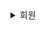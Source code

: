 <details>
  <summary>회원</summary>


  <details>
    <summary>회원가입</summary>

  <img src="docs/img/storyboard/일기/일기 조회 - 일기 없는 버전.png">

  </details>

  <details>
    <summary>로그인</summary>

  <img src="docs/img/storyboard/일기/일기 조회 - 일기 있는 버전.png">

  </details>

  <details>
    <summary>아이디 찾기</summary>

  <img src="docs/img/storyboard/일기/일기 등록.png">

  </details>

  <details>
    <summary>비밀번호 찾기</summary>

  <img src="docs/img/storyboard/일기/일기 수정.png">

  </details>

</details>

